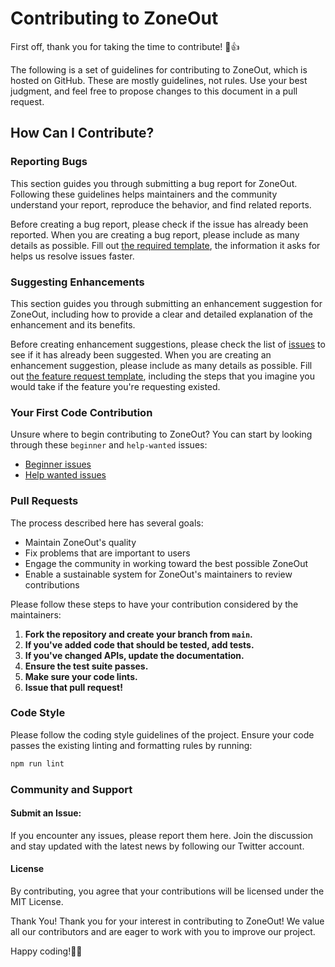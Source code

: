 # Contributing to ZoneOut

First off, thank you for taking the time to contribute! 🎉👍

The following is a set of guidelines for contributing to ZoneOut, which is hosted on GitHub. These are mostly guidelines, not rules. Use your best judgment, and feel free to propose changes to this document in a pull request.

## How Can I Contribute?

### Reporting Bugs

This section guides you through submitting a bug report for ZoneOut. Following these guidelines helps maintainers and the community understand your report, reproduce the behavior, and find related reports.

Before creating a bug report, please check if the issue has already been reported. When you are creating a bug report, please include as many details as possible. Fill out [the required template](https://github.com/shamimbinnur/zone-out/issues/new?template=bug_report.md), the information it asks for helps us resolve issues faster.

### Suggesting Enhancements

This section guides you through submitting an enhancement suggestion for ZoneOut, including how to provide a clear and detailed explanation of the enhancement and its benefits.

Before creating enhancement suggestions, please check the list of [issues](https://github.com/shamimbinnur/zone-out/issues) to see if it has already been suggested. When you are creating an enhancement suggestion, please include as many details as possible. Fill out [the feature request template](https://github.com/shamimbinnur/zone-out/issues/new?template=feature_request.md), including the steps that you imagine you would take if the feature you're requesting existed.

### Your First Code Contribution

Unsure where to begin contributing to ZoneOut? You can start by looking through these `beginner` and `help-wanted` issues:

- [Beginner issues](https://github.com/shamimbinnur/zone-out/labels/beginner)
- [Help wanted issues](https://github.com/shamimbinnur/zone-out/labels/help%20wanted)

### Pull Requests

The process described here has several goals:
- Maintain ZoneOut's quality
- Fix problems that are important to users
- Engage the community in working toward the best possible ZoneOut
- Enable a sustainable system for ZoneOut's maintainers to review contributions

Please follow these steps to have your contribution considered by the maintainers:

1. **Fork the repository and create your branch from `main`.**
2. **If you've added code that should be tested, add tests.**
3. **If you've changed APIs, update the documentation.**
4. **Ensure the test suite passes.**
5. **Make sure your code lints.**
6. **Issue that pull request!**

### Code Style

Please follow the coding style guidelines of the project. Ensure your code passes the existing linting and formatting rules by running:

```bash
npm run lint
```

### Community and Support

#### Submit an Issue: 
If you encounter any issues, please report them here.
Join the discussion and stay updated with the latest news by following our Twitter account.

#### License
By contributing, you agree that your contributions will be licensed under the MIT License.

Thank You!
Thank you for your interest in contributing to ZoneOut! We value all our contributors and are eager to work with you to improve our project.

Happy coding!🎉🎉
